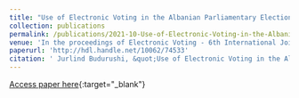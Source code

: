 ```yaml
---
title: "Use of Electronic Voting in the Albanian Parliamentary Elections in 2021"
collection: publications
permalink: /publications/2021-10-Use-of-Electronic-Voting-in-the-Albanian-Parliamentary-Elections-in-2021
venue: 'In the proceedings of Electronic Voting - 6th International Joint Conference on Electronic Voting (E-Vote-ID 2021)'
paperurl: 'http://hdl.handle.net/10062/74533'
citation: ' Jurlind Budurushi, &quot;Use of Electronic Voting in the Albanian Parliamentary Elections in 2021.&quot; In the proceedings of Electronic Voting - 6th International Joint Conference on Electronic Voting (E-Vote-ID 2021)'
---
```

[Access paper here](http://hdl.handle.net/10062/74533){:target="_blank"}
